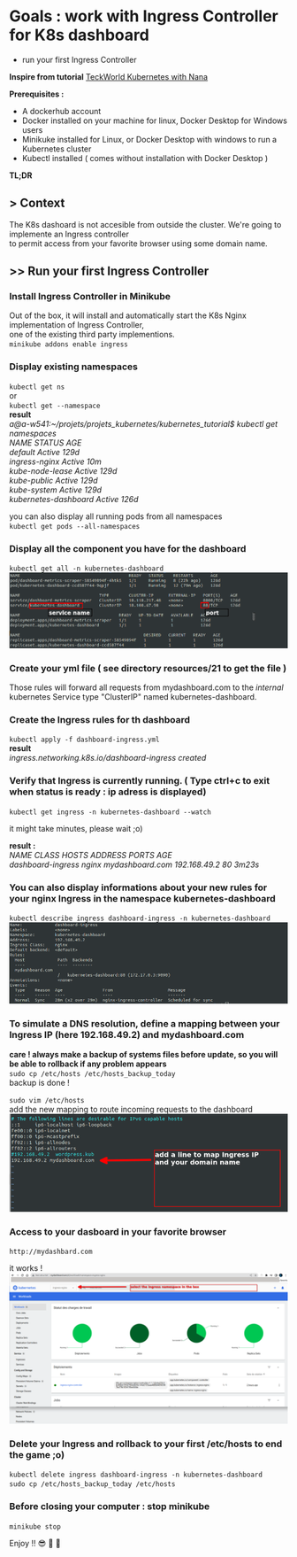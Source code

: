 # Goals : work with Ingress Controller for K8s dashboard
- run your first Ingress Controller

**Inspire from tutorial**
[TeckWorld Kubernetes with Nana](https://www.youtube.com/watch?v=80Ew_fsV4rM&t=1101s)

**Prerequisites :**
- A dockerhub account
- Docker installed on your machine for linux, Docker Desktop for Windows users
- Minikuke installed for Linux, or Docker Desktop with windows to run a Kubernetes cluster
- Kubectl installed ( comes without installation with Docker Desktop )
      
**TL;DR**  
## > Context
The K8s dashoard is not accesible from outside the cluster. We're going to implemente an Ingress controller  
to permit access from your favorite browser using some domain name.  

## >> Run your first Ingress Controller

### Install Ingress Controller in Minikube
Out of the box, it will install and automatically start the K8s Nginx implementation of Ingress Controller,  
one of the existing third party implementions.  
`minikube addons enable ingress`

### Display existing namespaces
`kubectl get ns`  
or  
`kubectl get --namespace`  
**result**  
*a@a-w541:~/projets/projets_kubernetes/kubernetes_tutorial$ kubectl get namespaces*  
*NAME                   STATUS   AGE*  
*default                Active   129d*  
*ingress-nginx          Active   10m*  
*kube-node-lease        Active   129d*  
*kube-public            Active   129d*  
*kube-system            Active   129d*  
*kubernetes-dashboard   Active   126d*  

you can also display all running pods from all namespaces  
`kubectl get pods --all-namespaces`  

### Display all the component you have for the dashboard
`kubectl get all -n kubernetes-dashboard`  
![21_get_all_dashboard.png ](/resources/21_get_all_dashboard.png "21_get_all_dashboard")

### Create your yml file ( see directory resources/21 to get the file )
Those rules will forward all requests from mydashboard.com to the *internal* kubernetes Service type "ClusterIP" named kubernetes-dashboard.  

### Create the Ingress rules for th dashboard
`kubectl apply -f dashboard-ingress.yml`  
**result**  
*ingress.networking.k8s.io/dashboard-ingress created*  

### Verify that Ingress is currently running. ( Type ctrl+c to exit when status is ready : ip adress is displayed)
`kubectl get ingress -n kubernetes-dashboard --watch`  

it might take minutes, please wait ;o)  

**result :**  
*NAME                CLASS   HOSTS             ADDRESS        PORTS   AGE*  
*dashboard-ingress   nginx   mydashboard.com   192.168.49.2   80      3m23s*  

### You can also display informations about your new rules for your nginx Ingress in the namespace kubernetes-dashboard
`kubectl describe ingress dashboard-ingress -n kubernetes-dashboard`  
![21_describe_ingress.png ](/resources/21_describe_ingress.png "21_describe_ingress")  

### To simulate a DNS resolution, define a mapping between your Ingress IP (here 192.168.49.2) and mydashboard.com
**care ! always make a backup of systems files before update, so you will be able to rollback if any problem appears**  
`sudo cp /etc/hosts /etc/hosts_backup_today`  
backup is done !  

`sudo vim /etc/hosts`  
 add the new mapping to route incoming requests to the dashboard  
![21_vim_etc_hosts.png ](/resources/21_vim_etc_hosts.png "21_vim_etc_hosts")  

### Access to your dasboard in your favorite browser
`http://mydashbard.com`  

it works !   
![21_mydashboard.com.png ](/resources/21_mydashboard.com.png "21_mydashboard.com")  




### Delete your Ingress and rollback to your first /etc/hosts to end the game ;o)
`kubectl delete ingress dashboard-ingress -n kubernetes-dashboard`  
`sudo cp /etc/hosts_backup_today /etc/hosts`  


### Before closing your computer : stop minikube
`minikube stop`  
 
Enjoy !! :sunglasses: :tropical_drink: :tropical_drink:

